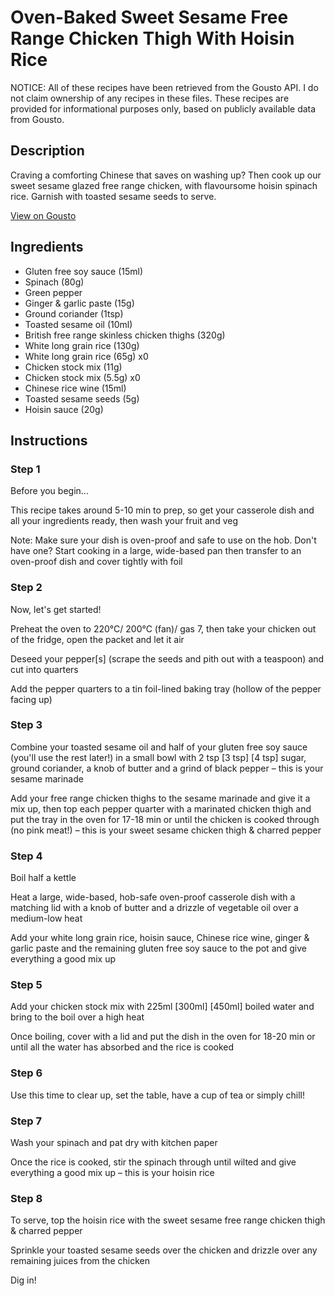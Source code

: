 # Oven-Baked Sweet Sesame Free Range Chicken Thigh With Hoisin Rice

NOTICE: All of these recipes have been retrieved from the Gousto API. I do not claim ownership of any recipes in these files. These recipes are provided for informational purposes only, based on publicly available data from Gousto.

## Description

Craving a comforting Chinese that saves on washing up? Then cook up our sweet sesame glazed free range chicken, with flavoursome hoisin spinach rice. Garnish with toasted sesame seeds to serve.

[View on Gousto](https://www.gousto.co.uk/recipes/cookbook/oven-baked-sweet-sesame-free-range-chicken-thigh-with-hoisin-rice)

## Ingredients

- Gluten free soy sauce (15ml)
- Spinach (80g)
- Green pepper
- Ginger & garlic paste (15g)
- Ground coriander (1tsp)
- Toasted sesame oil (10ml)
- British free range skinless chicken thighs (320g)
- White long grain rice (130g)
- White long grain rice (65g) x0
- Chicken stock mix (11g)
- Chicken stock mix (5.5g) x0
- Chinese rice wine (15ml)
- Toasted sesame seeds (5g)
- Hoisin sauce (20g)

## Instructions


### Step 1

Before you begin...

This recipe takes around 5-10 min to prep, so get your casserole dish and all your ingredients ready, then wash your fruit and veg

Note: Make sure your dish is oven-proof and safe to use on the hob. Don't have one? Start cooking in a large, wide-based pan then transfer to an oven-proof dish and cover tightly with foil


### Step 2

Now, let's get started!

Preheat the oven to 220°C/ 200°C (fan)/ gas 7, then take your chicken out of the fridge, open the packet and let it air

Deseed your pepper[s] (scrape the seeds and pith out with a teaspoon) and cut into quarters

Add the pepper quarters to a tin foil-lined baking tray (hollow of the pepper facing up)


### Step 3

Combine your toasted sesame oil and half of your gluten free soy sauce (you'll use the rest later!) in a small bowl with 2 tsp <span class="text-purple">[3 tsp] </span><span class="text-danger">[4 tsp]</span> sugar, ground coriander, a knob of butter and a grind of black pepper – this is your sesame marinade

Add your free range chicken thighs to the sesame marinade and give it a mix up, then top each pepper quarter with a marinated chicken thigh and put the tray in the oven for 17-18 min or until the chicken is cooked through (no pink meat!) – this is your sweet sesame chicken thigh & charred pepper


### Step 4

Boil half a kettle

Heat a large, wide-based, hob-safe oven-proof casserole dish with a matching lid with a knob of butter and a drizzle of vegetable oil over a medium-low heat

Add your white long grain rice, hoisin sauce, Chinese rice wine, ginger & garlic paste and the remaining gluten free soy sauce to the pot and give everything a good mix up


### Step 5

Add your chicken stock mix with 225ml <span class="text-purple">[300ml]</span> <span class="text-danger">[450ml]</span> boiled water and bring to the boil over a high heat

Once boiling, cover with a lid and put the dish in the oven for 18-20 min or until all the water has absorbed and the rice is cooked


### Step 6

Use this time to clear up, set the table, have a cup of tea or simply chill!


### Step 7

Wash your spinach and pat dry with kitchen paper

Once the rice is cooked, stir the spinach through until wilted and give everything a good mix up  – this is your hoisin rice

### Step 8

To serve, top the hoisin rice with the sweet sesame free range chicken thigh & charred pepper

Sprinkle your toasted sesame seeds over the chicken and drizzle over any remaining juices from the chicken

Dig in!

